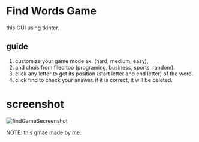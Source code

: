# Find Words Game
this GUI using tkinter.

## guide
1. customize your game mode ex. (hard, medium, easy),
2. and chois from filed too (programing, business, sports, random).
3. click any letter to get its position (start letter and end letter) of the word.
4. click find to check your answer. if it is correct, it will be deleted.
# screenshot
![findGameSecreenshot](https://user-images.githubusercontent.com/67521813/232237477-189ab26d-7c5c-4e7b-bcb9-aece3697c84b.png)

NOTE: this gmae made by me.
